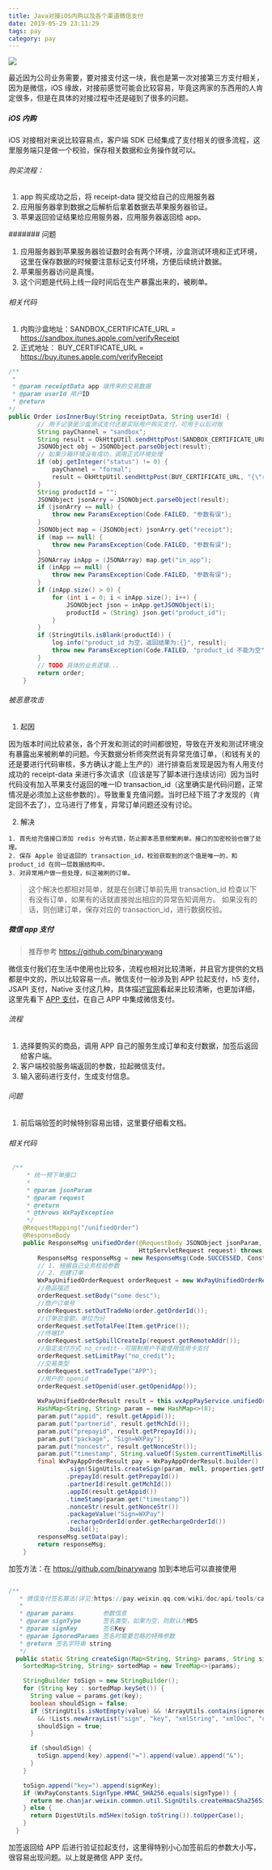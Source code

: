 ```yaml
---
title: Java对接iOS内购以及各个渠道微信支付
date: 2019-05-29 23:11:29
tags: pay
category: pay 
---
```


![](jvm-Java对接iOS内购以及各个渠道微信支付/pay.png)

最近因为公司业务需要，要对接支付这一块，我也是第一次对接第三方支付相关，因为是微信，iOS 缘故，对接前感觉可能会比较容易，毕竟这两家的东西用的人肯定很多，但是在具体的对接过程中还是碰到了很多的问题。

<!-- more -->

##### iOS 内购

iOS 对接相对来说比较容易点，客户端 SDK 已经集成了支付相关的很多流程，这里服务端只是做一个校验，保存相关数据和业务操作就可以。

###### 购买流程：

1. app 购买成功之后，将 receipt-data 提交给自己的应用服务器
2. 应用服务器拿到数据之后解析后拿着数据去苹果服务器验证。
3. 苹果返回验证结果给应用服务器，应用服务器返回给 app。

####### 问题

1. 应用服务器到苹果服务器验证数时会有两个环境，沙盒测试环境和正式环境，这里在保存数据的时候要注意标记支付环境，方便后续统计数据。
2. 苹果服务器访问是真慢。
3. 这个问题是代码上线一段时间后在生产暴露出来的，被刷单。

###### 相关代码

> 
1. 内购沙盒地址：SANDBOX_CERTIFICATE_URL = https://sandbox.itunes.apple.com/verifyReceipt
2. 正式地址：    BUY_CERTIFICATE_URL = https://buy.itunes.apple.com/verifyReceipt

``` java
/**
 * 
 * @param receiptData app 端传来的交易数据
 * @param userId 用户ID
 * @return 
*/
public Order iosInnerBuy(String receiptData, String userId) {
        // 用于记录是沙盒测试支付还是实际用户购买支付，可用于以后对账
        String payChannel = "sandbox";
        String result = OkHttpUtil.sendHttpPost(SANDBOX_CERTIFICATE_URL, "{\"receipt-data\":\"" + receiptData + "\"}");
        JSONObject obj = JSONObject.parseObject(result);
        // 如果沙箱环境没有成功，调用正式环境处理
        if (obj.getInteger("status") != 0) {
            payChannel = "formal";
            result = OkHttpUtil.sendHttpPost(BUY_CERTIFICATE_URL, "{\"receipt-data\":\"" + receiptData + "\"}");
        }
        String productId = "";
        JSONObject jsonArry = JSONObject.parseObject(result);
        if (jsonArry == null) {
            throw new ParamsException(Code.FAILED, "参数有误");
        }
        JSONObject map = (JSONObject) jsonArry.get("receipt");
        if (map == null) {
            throw new ParamsException(Code.FAILED, "参数有误");
        }
        JSONArray inApp = (JSONArray) map.get("in_app");
        if (inApp == null) {
            throw new ParamsException(Code.FAILED, "参数有误");
        }
        if (inApp.size() > 0) {
            for (int i = 0; i < inApp.size(); i++) {
                JSONObject json = inApp.getJSONObject(i);
                productId = (String) json.get("product_id");
            }
        }
        if (StringUtils.isBlank(productId)) {
            log.info("product_id 为空，返回结果为:{}", result);
            throw new ParamsException(Code.FAILED, "product_id 不能为空");
        }
        // TODO 具体的业务逻辑...
        return order;
    }

```

###### 被恶意攻击
1. 起因

因为版本时间比较紧张，各个开发和测试的时间都很短，导致在开发和测试环境没有暴露出来被刷单的问题。今天数据分析师突然说有异常充值订单，（和钱有关的还是要进行代码审核，多方确认才能上生产的）进行排查后发现是因为有人用支付成功的 receipt-data 来进行多次请求（应该是写了脚本进行连续访问）因为当时代码没有加入苹果支付返回的唯一ID transaction_id（这里确实是代码问题，正常情况是必须加上这些参数的）。导致重复充值问题。当时已经下班了才发现的（肯定回不去了），立马进行了修复，异常订单问题还没有讨论。

2. 解决

```
1. 首先给充值接口添加 redis 分布式锁，防止脚本恶意频繁刷单。接口的加密校验也做了处理。
2. 保存 Apple 验证返回的 transaction_id，校验获取到的这个值是唯一的，和 product_id 在同一层数据结构中。
3. 对异常用户做一些处理，纠正被刷的订单。
```

> 这个解决也都相对简单，就是在创建订单前先用 transaction_id 检查以下有没有订单，如果有的话就直接抛出相应的异常告知调用方。
> 如果没有的话，则创建订单，保存对应的 transaction_id，进行数据校验。

##### 微信 app 支付

> 推荐参考 https://github.com/binarywang

微信支付我们在生活中使用也比较多，流程也相对比较清晰，并且官方提供的文档都是中文的，所以比较容易一点。微信支付一般涉及到 APP 拉起支付，h5 支付，JSAPI 支付，Native 支付这几种，具体描述[官网](https://pay.weixin.qq.com/wiki/doc/api/index.html)看起来比较清晰，也更加详细，这里先看下 [APP 支付](https://pay.weixin.qq.com/wiki/doc/api/app/app.php?chapter=8_1)，在自己 APP 中集成微信支付。

###### 流程

1. 选择要购买的商品，调用 APP 自己的服务生成订单和支付数据，加签后返回给客户端。
2. 客户端校验服务端返回的参数，拉起微信支付。
3. 输入密码进行支付，生成支付信息。

###### 问题

1. 前后端验签的时候特别容易出错，这里要仔细看文档。

###### 相关代码

``` java
 /**
     * 统一预下单接口
     *
     * @param jsonParam
     * @param request
     * @return
     * @throws WxPayException
     */
    @RequestMapping("/unifiedOrder")
    @ResponseBody
    public ResponseMsg unifiedOrder(@RequestBody JSONObject jsonParam,
                                    HttpServletRequest request) throws WxPayException {
        ResponseMsg responseMsg = new ResponseMsg(Code.SUCCESSED, Constants.SUCCESS);
        // 1. 根据自己业务校验参数
        // 2. 创建订单
        WxPayUnifiedOrderRequest orderRequest = new WxPayUnifiedOrderRequest();
        //商品描述
        orderRequest.setBody("some desc");
        //商户订单号
        orderRequest.setOutTradeNo(order.getOrderId());
        //订单总金额，单位为分
        orderRequest.setTotalFee(Item.getPrice());
        //终端IP
        orderRequest.setSpbillCreateIp(request.getRemoteAddr());
        //指定支付方式 no_credit--可限制用户不能使用信用卡支付
        orderRequest.setLimitPay("no_credit");
        //交易类型
        orderRequest.setTradeType("APP");
        //用户的 openid
        orderRequest.setOpenid(user.getOpenidApp());
       
        WxPayUnifiedOrderResult result = this.wxAppPayService.unifiedOrder(orderRequest);
        HashMap<String, String> param = new HashMap<>(8);
        param.put("appid", result.getAppid());
        param.put("partnerid", result.getMchId());
        param.put("prepayid", result.getPrepayId());
        param.put("package", "Sign=WXPay");
        param.put("noncestr", result.getNonceStr());
        param.put("timestamp", String.valueOf(System.currentTimeMillis() / 1000));
        final WxPayAppOrderResult pay = WxPayAppOrderResult.builder()
                .sign(SignUtils.createSign(param, null, properties.getMchKey(), new String[]{}))
                .prepayId(result.getPrepayId())
                .partnerId(result.getMchId())
                .appId(result.getAppid())
                .timeStamp(param.get("timestamp"))
                .nonceStr(result.getNonceStr())
                .packageValue("Sign=WXPay")
                .rechargeOrderId(order.getRechargeOrderId())
                .build();
        responseMsg.setData(pay);
        return responseMsg;
    }

```
加签方法：在 https://github.com/binarywang 加到本地后可以直接使用
```java

/**
   * 微信支付签名算法(详见:https://pay.weixin.qq.com/wiki/doc/api/tools/cash_coupon.php?chapter=4_3).
   *
   * @param params        参数信息
   * @param signType      签名类型，如果为空，则默认为MD5
   * @param signKey       签名Key
   * @param ignoredParams 签名时需要忽略的特殊参数
   * @return 签名字符串 string
   */
  public static String createSign(Map<String, String> params, String signType, String signKey, String[] ignoredParams) {
    SortedMap<String, String> sortedMap = new TreeMap<>(params);

    StringBuilder toSign = new StringBuilder();
    for (String key : sortedMap.keySet()) {
      String value = params.get(key);
      boolean shouldSign = false;
      if (StringUtils.isNotEmpty(value) && !ArrayUtils.contains(ignoredParams, key)
        && !Lists.newArrayList("sign", "key", "xmlString", "xmlDoc", "couponList").contains(key)) {
        shouldSign = true;
      }

      if (shouldSign) {
        toSign.append(key).append("=").append(value).append("&");
      }
    }

    toSign.append("key=").append(signKey);
    if (WxPayConstants.SignType.HMAC_SHA256.equals(signType)) {
      return me.chanjar.weixin.common.util.SignUtils.createHmacSha256Sign(toSign.toString(), signKey);
    } else {
      return DigestUtils.md5Hex(toSign.toString()).toUpperCase();
    }
  }

```

加签返回给 APP 后进行验证拉起支付，这里得特别小心加签前后的参数大小写，很容易出现问题。以上就是微信 APP 支付。

